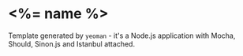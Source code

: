 # <%= name %>

Template generated by `yeoman` - it's a Node.js application with Mocha, Should, Sinon.js and Istanbul attached.